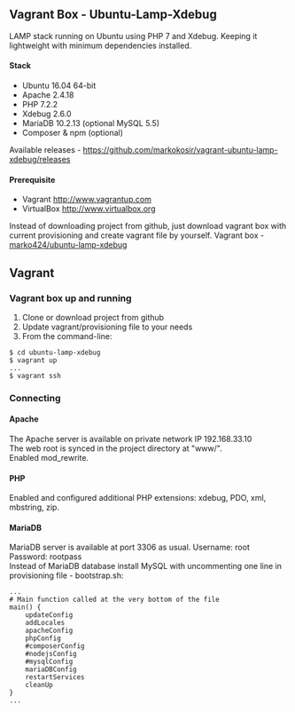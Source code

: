 ## Vagrant Box - Ubuntu-Lamp-Xdebug
LAMP stack running on Ubuntu using PHP 7 and Xdebug. Keeping it lightweight with minimum dependencies installed.

#### Stack
* Ubuntu 16.04 64-bit
* Apache 2.4.18
* PHP 7.2.2
* Xdebug 2.6.0
* MariaDB 10.2.13 (optional MySQL 5.5)
* Composer & npm (optional)

Available releases - https://github.com/markokosir/vagrant-ubuntu-lamp-xdebug/releases

#### Prerequisite
* Vagrant <http://www.vagrantup.com>
* VirtualBox <http://www.virtualbox.org>

Instead of downloading project from github, just download vagrant box with current provisioning and create vagrant file by yourself. Vagrant box - [marko424/ubuntu-lamp-xdebug](https://app.vagrantup.com/marko424/boxes/ubuntu-lamp-xdebug)

## Vagrant
### Vagrant box up and running
1. Clone or download project from github
2. Update vagrant/provisioning file to your needs
3. From the command-line:
```
$ cd ubuntu-lamp-xdebug
$ vagrant up
...
$ vagrant ssh
```

### Connecting
#### Apache
The Apache server is available on private network IP 192.168.33.10  
The web root is synced in the project directory at "www/".  
Enabled mod_rewrite.

#### PHP
Enabled and configured additional PHP extensions: xdebug, PDO, xml, mbstring, zip.

#### MariaDB
MariaDB server is available at port 3306 as usual. Username: root Password: rootpass  
Instead of MariaDB database install MySQL with uncommenting one line in provisioning file - bootstrap.sh:
```
...
# Main function called at the very bottom of the file
main() {
	updateConfig
	addLocales
	apacheConfig
	phpConfig
	#composerConfig
	#nodejsConfig
	#mysqlConfig
	mariaDBConfig
	restartServices
	cleanUp
}
...
```
